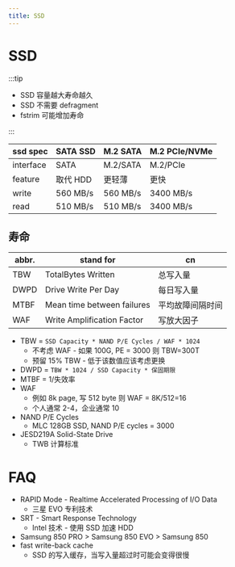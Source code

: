 ```yaml
---
title: SSD
---
```


# SSD


:::tip

- SSD 容量越大寿命越久
- SSD 不需要 defragment
- fstrim 可能增加寿命

:::

| ssd spec  | SATA SSD | M.2 SATA | M.2 PCIe/NVMe |
| --------- | -------- | -------- | ------------- |
| interface | SATA     | M.2/SATA | M.2/PCIe      |
| feature   | 取代 HDD | 更轻薄   | 更快          |
| write     | 560 MB/s | 560 MB/s | 3400 MB/s     |
| read      | 510 MB/s | 510 MB/s | 3400 MB/s     |

## 寿命

| abbr. | stand for                  | cn               |
| ----- | -------------------------- | ---------------- |
| TBW   | TotalBytes Written         | 总写入量         |
| DWPD  | Drive Write Per Day        | 每日写入量       |
| MTBF  | Mean time between failures | 平均故障间隔时间 |
| WAF   | Write Amplification Factor | 写放大因子       |

- TBW = `SSD Capacity * NAND P/E Cycles / WAF * 1024`
  - 不考虑 WAF - 如果 100G, PE = 3000 则 TBW=300T
  - 预留 15% TBW - 低于该数值应该考虑更换
- DWPD = `TBW * 1024 / SSD Capacity * 保固期限`
- MTBF = 1/失效率
- WAF
  - 例如 8k page, 写 512 byte 则 WAF = 8K/512=16
  - 个人通常 2-4，企业通常 10
- NAND P/E Cycles
  - MLC 128GB SSD, NAND P/E cycles = 3000
- JESD219A Solid-State Drive
  - TWB 计算标准

# FAQ

- RAPID Mode - Realtime Accelerated Processing of I/O Data
  - 三星 EVO 专利技术
- SRT - Smart Response Technology
  - Intel 技术 - 使用 SSD 加速 HDD
- Samsung 850 PRO > Samsung 850 EVO > Samsung 850
- fast write-back cache
  - SSD 的写入缓存，当写入量超过时可能会变得很慢

